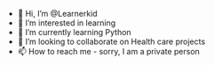 - 👋 Hi, I’m @Learnerkid
- 👀 I’m interested in learning
- 🌱 I’m currently learning Python
- 💞️ I’m looking to collaborate on Health care projects
- 📫 How to reach me - sorry, I am a private person

<!---
Learnerkid/Learnerkid is a ✨ special ✨ repository because its `README.md` (this file) appears on your GitHub profile.
You can click the Preview link to take a look at your changes.
--->
